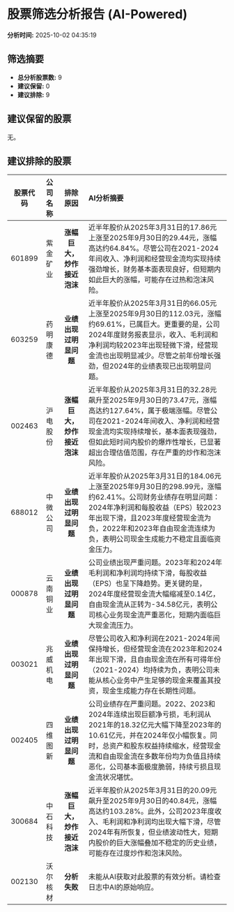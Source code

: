 # 股票筛选分析报告 (AI-Powered)

**分析时间:** 2025-10-02 04:35:19

## 筛选摘要

- **总分析股票数:** 9
- **建议保留:** 0
- **建议排除:** 9

## 建议保留的股票

无。


## 建议排除的股票

| 股票代码 | 公司名称 | 排除原因 | AI分析摘要 |
|:---:|:---:|:---:|:---|
| 601899 | 紫金矿业 | **涨幅巨大，炒作接近泡沫** | 近半年股价从2025年3月31日的17.86元上涨至2025年9月30日的29.44元，涨幅高达约64.84%。尽管公司在2021-2024年间收入、净利润和经营现金流均实现持续强劲增长，财务基本面表现良好，但短期内如此巨大的涨幅，可能存在过热和泡沫风险。 |
| 603259 | 药明康德 | **业绩出现过明显问题** | 近半年股价从2025年3月31日的66.05元上涨至2025年9月30日的112.03元，涨幅约69.61%，已属巨大。更重要的是，公司2024年度财务报表显示，收入、毛利润和净利润均较2023年出现轻微下滑，经营现金流也出现明显减少。尽管之前年份增长强劲，但2024年的业绩表现已出现明显问题。 |
| 002463 | 沪电股份 | **涨幅巨大，炒作接近泡沫** | 近半年股价从2025年3月31日的32.28元飙升至2025年9月30日的73.47元，涨幅高达约127.64%，属于极端涨幅。尽管公司在2021-2024年间收入、净利润和经营现金流均实现持续增长，基本面表现强劲，但如此短时间内股价的爆炸性增长，已显著超出合理估值范围，存在严重的炒作和泡沫风险。 |
| 688012 | 中微公司 | **业绩出现过明显问题** | 近半年股价从2025年3月31日的184.06元上涨至2025年9月30日的298.99元，涨幅约62.41%。公司财务业绩存在明显问题：2024年净利润和每股收益（EPS）较2023年出现下滑，且2023年度经营现金流为负，2022年和2023年自由现金流连续为负，表明公司现金生成能力不稳定且面临资金压力。 |
| 000878 | 云南铜业 | **业绩出现过明显问题** | 公司业绩出现严重问题。2023年和2024年毛利润和净利润均持续下滑，每股收益（EPS）也呈下降趋势。更关键的是，2024年度经营现金流大幅缩减至0.14亿，自由现金流从正转为-34.58亿元，表明公司核心业务现金流严重恶化，短期内面临巨大现金流压力。 |
| 003021 | 兆威机电 | **业绩出现过明显问题** | 尽管公司收入和净利润在2021-2024年间保持增长，但经营现金流在2023年和2024年出现下滑，且自由现金流在所有可得年份（2021-2024）均持续为负，表明公司未能从核心业务中产生足够的现金来覆盖其投资，现金生成能力存在长期性问题。 |
| 002405 | 四维图新 | **业绩出现过明显问题** | 公司业绩存在严重问题。2022、2023和2024年连续出现巨额净亏损，毛利润从2021年的18.32亿元大幅下降至2023年的10.61亿元，并在2024年仅小幅恢复。同时，总资产和股东权益持续缩水，经营现金流和自由现金流在多数年份均为负值且持续恶化，公司基本面极度脆弱，持续亏损且现金流状况堪忧。 |
| 300684 | 中石科技 | **涨幅巨大，炒作接近泡沫** | 近半年股价从2025年3月31日的20.09元飙升至2025年9月30日的40.84元，涨幅高达约103.28%。此外，公司2023年度收入、毛利润和净利润均出现大幅下滑，尽管2024年有所恢复，但业绩波动性大，短期内股价的巨大涨幅叠加不稳定的历史业绩，可能存在过度炒作和泡沫风险。 |
| 002130 | 沃尔核材 | **分析失败** | 未能从AI获取对此股票的有效分析。请检查日志中AI的原始响应。 |
